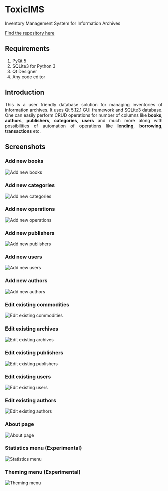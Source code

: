 # ToxicIMS
Inventory Management System for Information Archives

[Find the repository here](https://github.com/t0xic0der/toxicims-infarc)

## Requirements
1. PyQt 5
2. SQLite3 for Python 3
3. Qt Designer
4. Any code editor

## Introduction
<p align="justify">This is a user friendly database solution for managing inventories of information archives. It uses Qt 5.12.1 GUI framework and SQLite3 database. One can easily perform CRUD operations for number of columns like <b>books</b>, <b>authors</b>, <b>publishers</b>, <b>categories</b>, <b>users</b> and much more along with possibilities of automation of operations like <b>lending</b>, <b>borrowing</b>, <b>transactions</b> etc.</p>

## Screenshots

### Add new books
![Add new books](pics/apps/txims/makebook.png)

### Add new categories
![Add new categories](pics/apps/txims/makecatg.png)

### Add new operations
![Add new operations](pics/apps/txims/makeoper.png)

### Add new publishers
![Add new publishers](pics/apps/txims/makepubl.png)

### Add new users
![Add new users](pics/apps/txims/makeuser.png)

### Add new authors
![Add new authors](pics/apps/txims/makeauth.png)

### Edit existing commodities
![Edit existing commodities](pics/apps/txims/editcomd.png)

### Edit existing archives
![Edit existing archives](pics/apps/txims/editarch.png)

### Edit existing publishers
![Edit existing publishers](pics/apps/txims/editpubl.png)

### Edit existing users
![Edit existing users](pics/apps/txims/edituser.png)

### Edit existing authors
![Edit existing authors](pics/apps/txims/editauth.png)

### About page
![About page](pics/apps/txims/aboutpge.png)

### Statistics menu (Experimental)
![Statistics menu](pics/apps/txims/statmenu.png)

### Theming menu (Experimental)
![Theming menu](pics/apps/txims/themeing.png)